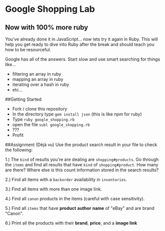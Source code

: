 # Google Shopping Lab

## Now with 100% more ruby

You've already done it in JavaScript... now lets try it again in Ruby. This will help you get ready to dive into Ruby after the break and should teach you how to be resourceful.

Google has all of the answers. Start slow and use smart searching for things like...

* filtering an array in ruby
* mapping an array in ruby
* iterating over a hash in ruby
* etc...


##Getting Started

* Fork / clone this repository
* In the directory type `gem install json` (this is like npm for ruby)
* Type `ruby google_shopping.rb` 
* open the file `subl google_shopping.rb` 
* ???
* Profit


##Assignment (Déjà vu)
Use the product search result in your file to check the following:

1.) The `kind` of results you're are dealing  are `shopping#products`. Go through the `items` and find all results that have `kind` of `shopping#product`. How many are there? Where else is this count information stored in the search results?


2.) Find all items with a `backorder` availability in `inventories`.

3.) Find all items with more than one image link.


4.) Find all `canon` products in the items (careful with case sensitivity).

5.) Find all `items` that have **product** **author** **name** of "eBay" and are brand "Canon".

6.) Print all the products with their **brand**, **price**, and a **image link**